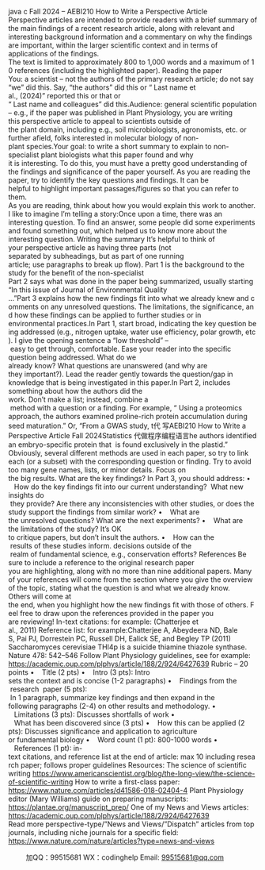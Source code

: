 java c
Fall 2024 – AEBI210 
How to Write a Perspective Article Perspective articles are intended to provide readers with a brief summary of the main findings of a recent research article, along with relevant and interesting background information and a commentary on why the findings are important, within the larger scientific context and in terms of applications of the findings.
The text is limited to approximately 800 to 1,000 words and a maximum of 10 references (including the highlighted paper).
Reading the paper You: a scientist – not the authors of the primary research article; do not say “we” did this. Say, “the authors” did this or “ Last name et al., (2024)” reported this or that or “ Last name and colleagues” did this.Audience: general scientific population – e.g., if the paper was published in Plant Physiology, you are writing this perspective article to appeal to scientists outside of the plant domain, including e.g., soil microbiologists, agronomists, etc. or further afield, folks interested in molecular biology of non-plant species.Your goal: to write a short summary to explain to non-specialist plant biologists what this paper found and why it is interesting. To do this, you must have a pretty good understanding of the findings and significance of the paper yourself.
As you are reading the paper, try to identify the key questions and findings. It can be helpful to highlight important passages/figures so that you can refer to them.
As you are reading, think about how you would explain this work to another. I like to imagine I’m telling a story:Once upon a time, there was an interesting question. To find an answer, some people did some experiments and found something out, which helped us to know more about the interesting question. 
Writing the summary 
It’s helpful to think of your perspective article as having three parts (not separated by subheadings, but as part of one running article; use paragraphs to break up flow).
Part 1 is the background to the study for the benefit of the non-specialist
Part 2 says what was done in the paper being summarized, usually starting “In this issue of Journal of Environmental Quality …”Part 3 explains how the new findings fit into what we already knew and comments on any unresolved questions. The limitations, the significance, and how these findings can be applied to further studies or in environmental practices.In Part 1, start broad, indicating the key question being addressed (e.g., nitrogen uptake, water use efficiency, polar growth, etc). I give the opening sentence a “low threshold” – easy to get through, comfortable. Ease your reader into the specific question being addressed. What do we already know? What questions are unanswered (and why are they important?). Lead the reader gently towards the question/gap in knowledge that is being investigated in this paper.In Part 2, includes something about how the authors did the work. Don’t make a list; instead, combine a  method with a question or a finding. For example, “ Using a proteomics approach, the authors examined proline-rich protein accumulation during seed maturation.” Or, “From a GWAS study, t代 写AEBI210 How to Write a Perspective Article Fall 2024Statistics
代做程序编程语言he authors identified an embryo-specific protein that  is found exclusively in the plastid.” Obviously, several different methods are used in each paper, so try to link each (or a subset) with the corresponding question or finding.
Try to avoid too many gene names, lists, or minor details. Focus on the big results. What are the key findings?
In Part 3, you should address:
•    How do the key findings fit into our current understanding?  What new insights do  they provide? Are there any inconsistencies with other studies, or does the study support the findings from similar work?
•    What are the unresolved questions? What are the next experiments?
•    What are the limitations of the study? It’s OK to critique papers, but don’t insult the authors.
•    How can the  results of these studies inform. decisions outside of the  realm of fundamental science, e.g., conservation efforts?
References Be sure to include a reference to the original research paper you are highlighting, along with no more than nine additional papers. Many of your references will come from the section where you give the overview of the topic, stating what the question is and what we already know. Others will come at the end, when you highlight how the new findings fit with those of others. Feel free to draw upon the references provided in the paper you are reviewing!
In-text citations: for example: (Chatterjee et al., 2011) Reference list: for example:Chatterjee A, Abeydeera ND, Bale S, Pai PJ, Dorrestein PC, Russell DH, Ealick SE, and Begley TP (2011)
Saccharomyces cerevisiae THI4p is a suicide thiamine thiazole synthase. Nature 478: 542–546 Follow Plant Physiology guidelines, see for example:
https://academic.oup.com/plphys/article/188/2/924/6427639 
Rubric – 20 points 
•    Title (2 pts)
•    Intro (3 pts): Intro sets the context and is concise (1-2 paragraphs)
•    Findings from the  research  paper (5 pts):  In 1 paragraph, summarize key findings and then expand in the following paragraphs (2-4) on other results and methodology.
•    Limitations (3 pts): Discusses shortfalls of work
•    What has been discovered since (3 pts)
•    How this can be applied (2 pts): Discusses significance and application to agriculture or fundamental biology
•    Word count (1 pt): 800-1000 words
•    References (1 pt): in-text citations, and reference list at the end of article: max 10 including research paper; follows proper guidelines
Resources: 
The science of scientific writing
https://www.americanscientist.org/blog/the-long-view/the-science-of-scientific-writing 
How to write a first-class paper:
https://www.nature.com/articles/d41586-018-02404-4 
Plant Physiology editor (Mary Williams) guide on preparing manuscripts:
https://plantae.org/manuscript_prep/ 
One of my News and Views articles:
https://academic.oup.com/plphys/article/188/2/924/6427639 
Read more perspective-type/”News and Views/”Dispatch” articles from top journals, including niche journals for a specific field:
https://www.nature.com/nature/articles?type=news-and-views 

         
加QQ：99515681  WX：codinghelp  Email: 99515681@qq.com
